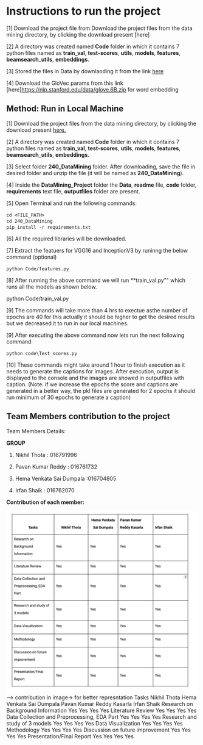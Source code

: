 # Instructions to run the project


[1] Download the project file from Download the project files from the data mining directory, by clicking the download present [here] 

[2] A directory was created named **Code** folder in which it contains 7 python files named as **train_val**, **test-scores**, **utils**, **models**, **features**, **beamsearch_utils**, **embeddings**. 

[3] Stored the files in Data by downlaoding it from the link [here](https://huggingface.co/datasets/nlphuji/flickr30k)

[4] Download the GloVec params from this link [here]https://nlp.stanford.edu/data/glove.6B.zip for word embedding


## Method: Run in Local Machine

[1] Download the project files from the data mining directory, by clicking the download present [here.](https://drive.google.com/drive/folders/1Aw1vaAMupU_F-OGiN-wsMdwpvwQAlOuS?usp=sharing)

[2] A directory was created named **Code** folder in which it contains 7 python files named as **train_val**, **test-scores**, **utils**, **models**, **features**, **beamsearch_utils**, **embeddings**. 

[3] Select folder **240_DataMining** folder. After downloading, save the file in desired folder and unzip the file (it will be named as **240_DataMining**).

[4] Inside the **DataMining_Project** folder the **Data**, **readme** file, **code** folder, **requirements** text file, **outputfiles** folder are present.

[5] Open Terminal and run the following commands:
```
cd <FILE_PATH>
cd 240_DataMining
pip install -r requirements.txt
``` 
[6] All the required libraries will be downloaded.

[7] Extract the featuers for VGG16 and InceptionV3 by runinng the below command (optional)
```
python Code/features.py
``` 
[8] After running the above command we will run **train_val.py"" which runs all the models as shown below.

python Code/train_val.py

[9] The commands will take more than 4 hrs to exectue asthe number of epochs are 40 for this actually it should be higher to get the desired results but we decreased it to run in our local machines.

[9] After executing the above command now lets run the next following command
```
python code\Test_scores.py
``` 
[10] These commands might take around 1 hour to finish execution as it needs to generate the captions for images. After execution, output is displayed to the console and the images are showed in outputfiles with caption.
(Note: if we increase the epochs the score and captions are generated in a better way, 
       the pkl files are generated for 2 epochs it should run minimum of 30 epochs to generate a caption)

## Team Members contribution to the project 

Team Members Details:

**GROUP**

1) Nikhil Thota : 016791996

2) Pavan Kumar Reddy : 016761732

3) Hema Venkata Sai Dumpala :016704805

4) Irfan Shaik : 016762070

**Contribution of each member:**

![here](image.png) --> contribution in image-> for better represntation
Tasks	Nikhil Thota	Hema Venkata Sai Dumpala	Pavan Kumar Reddy Kasarla	Irfan Shaik
Research on Background Information	Yes	Yes	Yes	Yes
Literature Review	Yes	Yes	Yes	Yes
Data Collection and Preprocessing, EDA Part	Yes	Yes	Yes	Yes
Research and study of 3 models	Yes	Yes	Yes	Yes
Data Visualization	Yes	Yes	Yes	Yes
Methodology	Yes	Yes	Yes	Yes
Discussion on future improvement	Yes	Yes	Yes	Yes
Presentation/Final Report	Yes	Yes	Yes	Yes